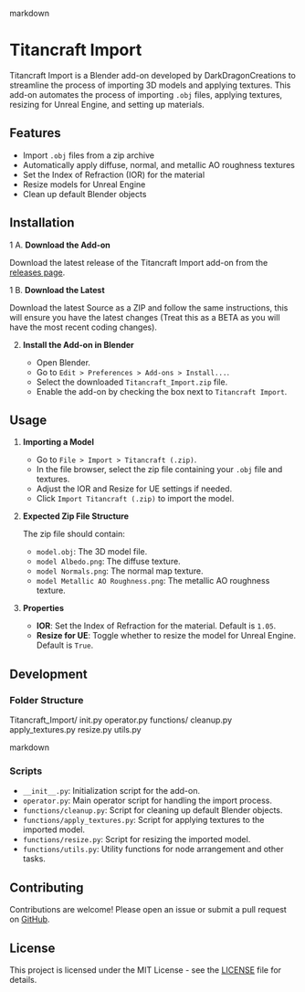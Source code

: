 markdown

# Titancraft Import

Titancraft Import is a Blender add-on developed by DarkDragonCreations to streamline the process of importing 3D models and applying textures. This add-on automates the process of importing `.obj` files, applying textures, resizing for Unreal Engine, and setting up materials.

## Features

- Import `.obj` files from a zip archive
- Automatically apply diffuse, normal, and metallic AO roughness textures
- Set the Index of Refraction (IOR) for the material
- Resize models for Unreal Engine
- Clean up default Blender objects

## Installation

1 A. **Download the Add-on**

   Download the latest release of the Titancraft Import add-on from the [releases page](https://github.com/Movian/Titancraft_Import/releases).

1 B. **Download the Latest**

   Download the latest Source as a ZIP and follow the same instructions, this will ensure you have the latest changes (Treat this as a BETA as you will have the most recent coding changes).

2. **Install the Add-on in Blender**

   - Open Blender.
   - Go to `Edit > Preferences > Add-ons > Install...`.
   - Select the downloaded `Titancraft_Import.zip` file.
   - Enable the add-on by checking the box next to `Titancraft Import`.

## Usage

1. **Importing a Model**

   - Go to `File > Import > Titancraft (.zip)`.
   - In the file browser, select the zip file containing your `.obj` file and textures.
   - Adjust the IOR and Resize for UE settings if needed.
   - Click `Import Titancraft (.zip)` to import the model.

2. **Expected Zip File Structure**

   The zip file should contain:
   - `model.obj`: The 3D model file.
   - `model Albedo.png`: The diffuse texture.
   - `model Normals.png`: The normal map texture.
   - `model Metallic AO Roughness.png`: The metallic AO roughness texture.

3. **Properties**

   - **IOR**: Set the Index of Refraction for the material. Default is `1.05`.
   - **Resize for UE**: Toggle whether to resize the model for Unreal Engine. Default is `True`.

## Development

### Folder Structure

Titancraft_Import/
init.py
operator.py
functions/
cleanup.py
apply_textures.py
resize.py
utils.py

markdown


### Scripts

- `__init__.py`: Initialization script for the add-on.
- `operator.py`: Main operator script for handling the import process.
- `functions/cleanup.py`: Script for cleaning up default Blender objects.
- `functions/apply_textures.py`: Script for applying textures to the imported model.
- `functions/resize.py`: Script for resizing the imported model.
- `functions/utils.py`: Utility functions for node arrangement and other tasks.

## Contributing

Contributions are welcome! Please open an issue or submit a pull request on [GitHub](https://github.com/Movian/Titancraft_Import).

## License

This project is licensed under the MIT License - see the [LICENSE](LICENSE) file for details.

